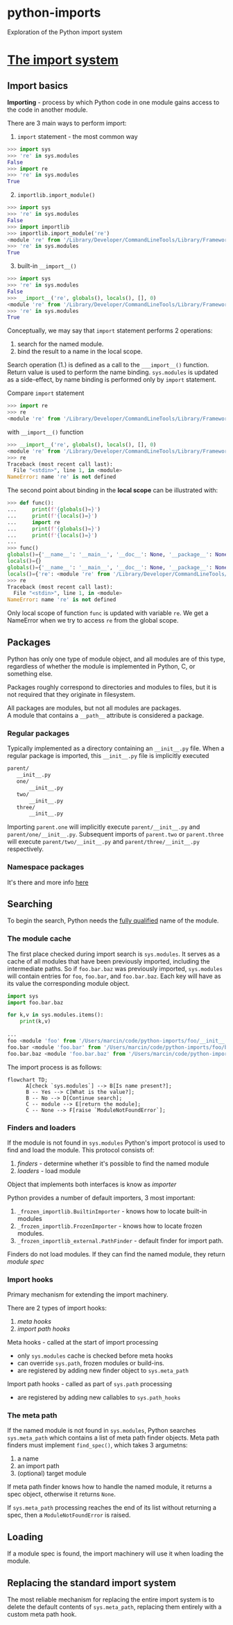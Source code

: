 # python-imports
Exploration of the Python import system

# [The import system](https://docs.python.org/3/reference/import.html)

## Import basics

**Importing** - process by which Python code in one module gains access to the code in another module.

There are 3 main ways to perform import:
1. `import` statement - the most common way
```python
>>> import sys
>>> 're' in sys.modules
False
>>> import re
>>> 're' in sys.modules
True
```
2. `importlib.import_module()`
```python
>>> import sys
>>> 're' in sys.modules
False
>>> import importlib
>>> importlib.import_module('re')
<module 're' from '/Library/Developer/CommandLineTools/Library/Frameworks/Python3.framework/Versions/3.8/lib/python3.8/re.py'>
>>> 're' in sys.modules
True
```
3. built-in `__import__()`
```python
>>> import sys
>>> 're' in sys.modules
False
>>> __import__('re', globals(), locals(), [], 0)
<module 're' from '/Library/Developer/CommandLineTools/Library/Frameworks/Python3.framework/Versions/3.8/lib/python3.8/re.py'>
>>> 're' in sys.modules
True
```

Conceptually, we may say that `import` statement performs 2 operations:
1. search for the named module.
2. bind the result to a name in the local scope.

Search operation (1.) is defined as a call to the `___import__()` function. Return value is used to perform the name binding. `sys.modules` is updated as a side-effect, by name binding is performed only by `import` statement. 

Compare `import` statement
``` python
>>> import re
>>> re
<module 're' from '/Library/Developer/CommandLineTools/Library/Frameworks/Python3.framework/Versions/3.8/lib/python3.8/re.py'>
```
with `__import__()` function
```python
>>> __import__('re', globals(), locals(), [], 0)
<module 're' from '/Library/Developer/CommandLineTools/Library/Frameworks/Python3.framework/Versions/3.8/lib/python3.8/re.py'>
>>> re
Traceback (most recent call last):
  File "<stdin>", line 1, in <module>
NameError: name 're' is not defined
```

The second point about binding in the **local scope** can be illustrated with:
```python
>>> def func():
...     print(f'{globals()=}')
...     print(f'{locals()=}')
...     import re
...     print(f'{globals()=}')
...     print(f'{locals()=}')
... 
>>> func()
globals()={'__name__': '__main__', '__doc__': None, '__package__': None, '__loader__': <class '_frozen_importlib.BuiltinImporter'>, '__spec__': None, '__annotations__': {}, '__builtins__': <module 'builtins' (built-in)>, 'func': <function func at 0x104f8c9d0>}
locals()={}
globals()={'__name__': '__main__', '__doc__': None, '__package__': None, '__loader__': <class '_frozen_importlib.BuiltinImporter'>, '__spec__': None, '__annotations__': {}, '__builtins__': <module 'builtins' (built-in)>, 'func': <function func at 0x104f8c9d0>}
locals()={'re': <module 're' from '/Library/Developer/CommandLineTools/Library/Frameworks/Python3.framework/Versions/3.8/lib/python3.8/re.py'>}
>>> re
Traceback (most recent call last):
  File "<stdin>", line 1, in <module>
NameError: name 're' is not defined
```
Only local scope of function `func` is updated with variable `re`. We get a NameError when we try to access `re` from the global scope.

## Packages
Python has only one type of module object, and all modules are of this type, regardless of whether the module is implemented in Python, C, or something else.

Packages roughly correspond to directories and modules to files, but it is not required that they originate in filesystem.

All packages are modules, but not all modules are packages.  
A module that contains a `__path__` attribute is considered a
 package.
 
 ### Regular packages
 Typically implemented as a directory containing an `__init__.py` file. When a regular package is imported, this `__init__.py` file is implicitly executed
 
 ```bash
 parent/
    __init__.py
    one/
        __init__.py
    two/
        __init__.py
    three/
        __init__.py
```

Importing `parent.one` will implicitly execute `parent/__init__.py` and `parent/one/__init__.py`. Subsequent imports of `parent.two` or `parent.three` will execute `parent/two/__init__.py` and `parent/three/__init__.py` respectively.
 
 ### Namespace packages
 It's there and more info [here](https://docs.python.org/3/reference/import.html#namespace-packages)
 
 ## Searching
To begin the search, Python needs the [fully qualified](https://docs.python.org/3/glossary.html#term-qualified-name) name of the module.

### The module cache
The first place checked during import search is `sys.modules`. It serves as a cache of all modules that have been previously imported, including the intermediate paths.
So if `foo.bar.baz` was previously imported, `sys.modules` will contain entries for `foo`, `foo.bar`, and `foo.bar.baz`. Each key will have as its value the corresponding module object.

```python
import sys
import foo.bar.baz

for k,v in sys.modules.items():
    print(k,v)
    
...
foo <module 'foo' from '/Users/marcin/code/python-imports/foo/__init__.py'>
foo.bar <module 'foo.bar' from '/Users/marcin/code/python-imports/foo/bar/__init__.py'>
foo.bar.baz <module 'foo.bar.baz' from '/Users/marcin/code/python-imports/foo/bar/baz/__init__.py'>
```

The import process is as follows:
```mermaid
flowchart TD;
      A[check `sys.modules`] --> B[Is name present?];
      B -- Yes --> C[What is the value?];
      B -- No --> D[Continue search];
      C -- module --> E[return the module];
      C -- None --> F[raise `ModuleNotFoundError`];
```
### Finders and loaders
If the module is not found in `sys.modules` Python's import protocol is used to find and load the module. This protocol consists of:
1. *finders* - determine whether it's possible to find the named module
2. *loaders* - load module

Object that implements both interfaces is know as *importer*

Python provides a number of default importers, 3 most important:
1. `_frozen_importlib.BuiltinImporter` - knows how to locate built-in modules
2. `_frozen_importlib.FrozenImporter` - knows how to locate frozen modules.
3. `_frozen_importlib_external.PathFinder` - default finder for import path.

Finders do not load modules. If they can find the named module, they return *module spec*

### Import hooks
Primary mechanism for extending the import machinery.

There are 2 types of import hooks:
1. *meta hooks*
2. *import path hooks*

Meta hooks - called at the start of import processing
* only `sys.modules` cache is checked before meta hooks
* can override `sys.path`, frozen modules or build-ins.
* are registered by adding new finder object to `sys.meta_path`

Import path hooks - called as part of `sys.path` processing
* are registered by adding new callables to `sys.path_hooks`

### The meta path
If the named module is not found in `sys.modules`, Python searches `sys.meta_path` which contains a list of meta path finder objects.
Meta path finders must implement `find_spec()`, which takes 3 argumetns:
1. a name
2. an import path
3. (optional) target module

If meta path finder knows how to handle the named module, it returns a spec object, otherwise it returns `None`.

If `sys.meta_path` processing reaches the end of its list without returning a spec, then a `ModuleNotFoundError` is raised.

## Loading
If a module spec is found, the import machinery will use it when loading the module. 

## Replacing the standard import system
The most reliable mechanism for replacing the entire import system is to delete the default contents of `sys.meta_path`, replacing them entirely with a custom meta path hook.
